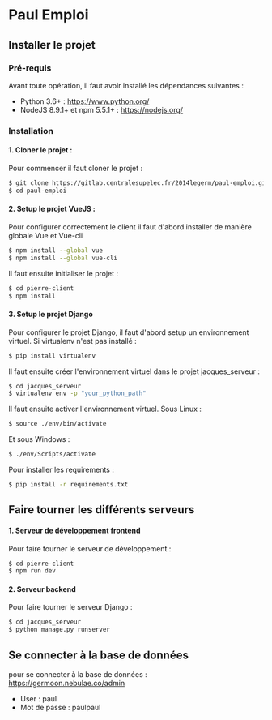 # Paul Emploi

## Installer le projet

### Pré-requis

Avant toute opération, il faut avoir installé les dépendances suivantes :
- Python 3.6+ : https://www.python.org/
- NodeJS 8.9.1+ et npm 5.5.1+ : https://nodejs.org/

### Installation

#### 1. Cloner le projet :

Pour commencer il faut cloner le projet :

```sh
$ git clone https://gitlab.centralesupelec.fr/2014legerm/paul-emploi.git
$ cd paul-emploi
```

#### 2. Setup le projet VueJS :

Pour configurer correctement le client il faut d'abord installer de manière globale Vue et Vue-cli

```sh
$ npm install --global vue
$ npm install --global vue-cli
```

Il faut ensuite initialiser le projet :

```sh
$ cd pierre-client
$ npm install
```

#### 3. Setup le projet Django

Pour configurer le projet Django, il faut d'abord setup un environnement virtuel. Si virtualenv n'est pas installé :

```sh
$ pip install virtualenv
```

Il faut ensuite créer l'environnement virtuel dans le projet jacques_serveur :

```sh
$ cd jacques_serveur
$ virtualenv env -p "your_python_path"
```

Il faut ensuite activer l'environnement virtuel. Sous Linux :

```sh
$ source ./env/bin/activate
```

Et sous Windows :

```sh
$ ./env/Scripts/activate
```

Pour installer les requirements :

```sh
$ pip install -r requirements.txt
```

## Faire tourner les différents serveurs

#### 1. Serveur de développement frontend

Pour faire tourner le serveur de développement :

```sh
$ cd pierre-client
$ npm run dev
```

#### 2. Serveur backend

Pour faire tourner le serveur Django :

```sh
$ cd jacques_serveur
$ python manage.py runserver
```

## Se connecter à la base de données

pour se connecter à la base de données : https://germoon.nebulae.co/admin

- User : paul
- Mot de passe : paulpaul 